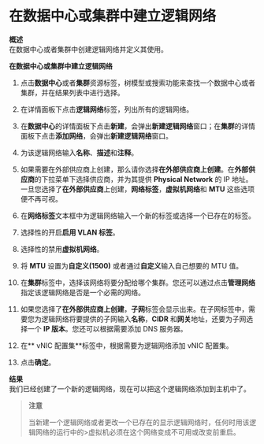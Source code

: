 # 在数据中心或集群中建立逻辑网络

**概述**<br/>
在数据中心或者集群中创建逻辑网络并定义其使用。

**在数据中心或集群中建立逻辑网络**

1. 点击**数据中心**或者**集群**资源标签，树模型或搜索功能来查找一个数据中心或者集群，并在结果列表中进行选择。

2. 在详情面板下点击**逻辑网络**标签，列出所有的逻辑网络。

3. 在**数据中心**的详情面板下点击**新建**，会弹出**新建逻辑网络**窗口；在**集群**的详情面板下点击**添加网络**，会弹出**新建逻辑网络**窗口。

4. 为该逻辑网络输入**名称**、**描述**和**注释**。

5. 如果需要在外部供应商上创建，那么请你选择**在外部供应商上创建**。在**外部供应商**的下拉菜单下选择供应商，并为其提供 **Physical Network** 的 IP 地址。一旦您选择了**在外部供应商**上创建，**网络标签**，**虚拟机网络**和 **MTU** 这些选项便不再可视。

6. 在**网络标签**文本框中为逻辑网络输入一个新的标签或选择一个已存在的标签。

7. 选择性的开启**启用 VLAN 标签**。

8. 选择性的禁用**虚拟机网络**。

9. 将 **MTU** 设置为**自定义(1500)** 或者通过**自定义**输入自己想要的 MTU 值。

10. 在**集群**标签中，选择该网络将要分配给哪个集群。您还可以通过点击**管理网络**指定该逻辑网络是否是一个必需的网络。 

11. 如果您选择了**在外部供应商上创建**，**子网**标签会显示出来。在子网标签中，需要您为逻辑网络将要提供的子网输入**名称**，**CIDR** 和**网关**地址，还要为子网选择一个 **IP 版本**。您还可以根据需要添加 DNS 服务器。

12. 在** vNIC 配置集**标签中，根据需要为逻辑网络添加 vNIC 配置集。

13. 点击**确定**。

**结果**<br/>
我们已经创建了一个新的逻辑网络，现在可以把这个逻辑网络添加到主机中了。

> **注意**
>
>当新建一个逻辑网络或者更改一个已存在的显示逻辑网络时，任何时用该逻辑网络的运行中的>虚拟机必须在这个网络变成不可用或改变前重启。
